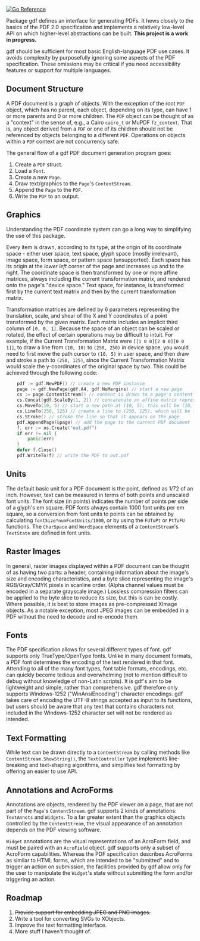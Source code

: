 [![Go Reference](https://pkg.go.dev/badge/github.com/cdillond/gdf.svg)](https://pkg.go.dev/github.com/cdillond/gdf)

Package gdf defines an interface for generating PDFs. It hews closely to the basics of the PDF 2.0 specification and implements a relatively low-level API on which higher-level abstractions can be built. **This project is a work in progress.**

gdf should be sufficient for most basic English-language PDF use cases. It avoids complexity by purposefully ignoring some aspects of the PDF specification. These omissions may be critical if you need accessibility features or support for multiple languages.

## Document Structure
A PDF document is a graph of objects. With the exception of the root `PDF` object, which has no parent, each object, depending on its type, can have 1 or more parents and 0 or more children. The `PDF` object can be thought of as a "context" in the sense of, e.g., a Cairo `cairo_t` or MuPDF `fz_context`. That is, any object derived from a `PDF` or one of its children should not be referenced by objects belonging to a different `PDF`. Operations on objects within a `PDF` context are not concurrency safe.

The general flow of a gdf PDF document generation program goes:
1. Create a `PDF` struct.
2. Load a `Font`. 
3. Create a new `Page`.
4. Draw text/graphics to the `Page`'s `ContentStream`.
5. Append the `Page` to the `PDF`.
6. Write the `PDF` to an output.         

## Graphics
Understanding the PDF coordinate system can go a long way to simplifying the use of this package.

Every item is drawn, according to its type, at the origin of its coordinate space - either user space, text space, glyph space (mostly irrelevant), image space, form space, or pattern space (unsupported). Each space has its origin at the *lower left* corner of the page and increases up and to the right. The coordinate space is then transformed by one or more affine matrices, always including the current transformation matrix, and rendered onto the page's "device space." Text space, for instance, is transformed first by the current text matrix and then by the current transformation matrix.

Transformation matrices are defined by 6 parameters representing the translation, scale, and shear of the X and Y coordinates of a point transformed by the given matrix. Each matrix includes an implicit third column of `[0, 0, 1]`. Because the space of an object can be scaled or rotated, the effect of certain operations may be difficult to intuit. For example, if the Current Transformation Matrix were `[[1 0 0][2 0 0][0 0 1]]`, to draw a line from `(10, 10)` to `(250, 250)` in device space, you would need to first move the path cursor to `(10, 5)` in user space, and then draw and stroke a path to `(250, 125)`, since the Current Transformation Matrix would scale the y-coordinates of the original space by two. This could be achieved through the following code:
```go
    pdf := gdf.NewPDF() // create a new PDF instance
    page := gdf.NewPage(gdf.A4, gdf.NoMargins) // start a new page
    cs := page.ContentStream() // content is drawn to a page's content stream
    cs.Concat(gdf.ScaleBy(1, 2)) // concatenate an affine matrix representing a 2*y scaling to the Current Transformation Matrix (by default the identity matrix)
    cs.MoveTo(10, 5) // start a new path at (10, 5); this will be (10, 10) on the page
    cs.LineTo(250, 125) // create a line to (250, 125), which will be (250, 250) on the page
    cs.Stroke() // stroke the line so that it appears on the page
    pdf.AppendPage(&page) // add the page to the current PDF document
    f, err := os.Create("out.pdf")
    if err != nil {
        panic(err)
    }
    defer f.Close()
    pdf.WriteTo(f) // write the PDF to out.pdf

```
## Units
The default basic unit for a PDF document is the point, defined as 1/72 of an inch. However, text can be measured in terms of both points and unscaled font units. The font size (in points) indicates the number of points per side of a glyph's em square. PDF fonts always contain 1000 font units per em square, so a conversion from font units to points can be obtained by calculating `fontSize*numFontUnits/1000`, or by using the `FUToPt` or `PtToFU` functions. The `CharSpace` and `WordSpace` elements of a `ContentStream`'s `TextState` are defined in font units.

## Raster Images
In general, raster images displayed within a PDF document can be thought of as having two parts: a header, containing information about the image's size and encoding characteristics, and a byte slice representing the image's RGB/Gray/CMYK pixels in scanline order. (Alpha channel values must be encoded in a separate grayscale image.) Lossless compression filters can be applied to the byte slice to reduce its size, but this is can be costly. Where possible, it is best to store images as pre-compressed XImage objects. As a notable exception, most JPEG images can be embedded in a PDF without the need to decode and re-encode them.

## Fonts
The PDF specification allows for several different types of font. gdf supports only TrueType/OpenType fonts. Unlike in many document formats, a PDF font determines the encoding of the text rendered in that font. Attending to all of the many font types, font table formats, encodings, etc. can quickly become tedious and overwhelming (not to mention difficult to debug without knowledge of non-Latin scripts). It is gdf's aim to be lightweight and simple, rather than comprehensive. gdf therefore only supports Windows-1252 ("WinAnsiEncoding") character encodings. gdf takes care of encoding the UTF-8 strings accepted as input to its functions, but users should be aware that any text that contains characters not included in the Windows-1252 character set will not be rendered as intended.

## Text Formatting
While text can be drawn directly to a `ContentStream` by calling methods like `ContentStream.ShowString()`, the `TextController` type implements line-breaking and text-shaping algorithms, and simplifies text formatting by offering an easier to use API.  

## Annotations and AcroForms
Annotations are objects, rendered by the PDF viewer on a page, that are not part of the `Page`'s `ContentStream`. gdf supports 2 kinds of annotations: `TextAnnots` and `Widgets`. To a far greater extent than the graphics objects controlled by the `ContentStream`, the visual appearance of an annotation depends on the PDF viewing software.

`Widget` annotations are the visual representations of an AcroForm field, and must be paired with an `AcroField` object. gdf supports only a subset of AcroForm capabilities. Whereas the PDF specification describes AcroForms as similar to HTML forms, which are intended to be "submitted" and to trigger an action on submission, the facilities provided by gdf allow only for the user to manipulate the `Widget`'s state without submitting the form and/or triggering an action.

## Roadmap
1. ~~Provide support for embedding JPEG and PNG images.~~
2. Write a tool for converting SVGs to XObjects.
3. Improve the text formatting interface.
4. More stuff I haven't thought of.